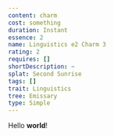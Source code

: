 ```yaml
---
content: charm
cost: something
duration: Instant
essence: 2
name: Linguistics e2 Charm 3
rating: 2
requires: []
shortDescription: ~
splat: Second Sunrise
tags: []
trait: Linguistics
tree: Emissary
type: Simple
---
```


Hello **world**!
